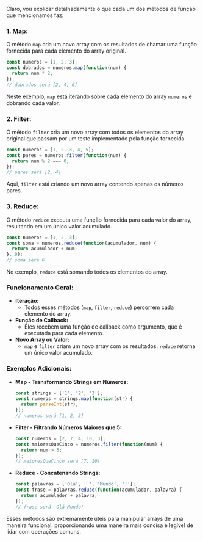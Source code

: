 Claro, vou explicar detalhadamente o que cada um dos métodos de função que mencionamos faz:

### 1. **Map:**
O método `map` cria um novo array com os resultados de chamar uma função fornecida para cada elemento do array original.

```javascript
const numeros = [1, 2, 3];
const dobrados = numeros.map(function(num) {
  return num * 2;
});
// dobrados será [2, 4, 6]
```

Neste exemplo, `map` está iterando sobre cada elemento do array `numeros` e dobrando cada valor.

### 2. **Filter:**
O método `filter` cria um novo array com todos os elementos do array original que passam por um teste implementado pela função fornecida.

```javascript
const numeros = [1, 2, 3, 4, 5];
const pares = numeros.filter(function(num) {
  return num % 2 === 0;
});
// pares será [2, 4]
```

Aqui, `filter` está criando um novo array contendo apenas os números pares.

### 3. **Reduce:**
O método `reduce` executa uma função fornecida para cada valor do array, resultando em um único valor acumulado.

```javascript
const numeros = [1, 2, 3];
const soma = numeros.reduce(function(acumulador, num) {
  return acumulador + num;
}, 0);
// soma será 6
```

No exemplo, `reduce` está somando todos os elementos do array.

### Funcionamento Geral:
- **Iteração:**
  - Todos esses métodos (`map`, `filter`, `reduce`) percorrem cada elemento do array.
- **Função de Callback:**
  - Eles recebem uma função de callback como argumento, que é executada para cada elemento.
- **Novo Array ou Valor:**
  - `map` e `filter` criam um novo array com os resultados. `reduce` retorna um único valor acumulado.

### Exemplos Adicionais:
- **Map - Transformando Strings em Números:**
  ```javascript
  const strings = ['1', '2', '3'];
  const numeros = strings.map(function(str) {
    return parseInt(str);
  });
  // numeros será [1, 2, 3]
  ```

- **Filter - Filtrando Números Maiores que 5:**
  ```javascript
  const numeros = [2, 7, 4, 10, 3];
  const maioresQueCinco = numeros.filter(function(num) {
    return num > 5;
  });
  // maioresQueCinco será [7, 10]
  ```

- **Reduce - Concatenando Strings:**
  ```javascript
  const palavras = ['Olá', ' ', 'Mundo', '!'];
  const frase = palavras.reduce(function(acumulador, palavra) {
    return acumulador + palavra;
  });
  // frase será 'Olá Mundo!'
  ```

Esses métodos são extremamente úteis para manipular arrays de uma maneira funcional, proporcionando uma maneira mais concisa e legível de lidar com operações comuns.